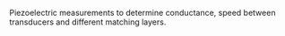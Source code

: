 Piezoelectric measurements to determine conductance, speed between transducers and different matching layers.
